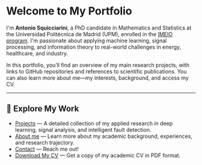 # Welcome to My Portfolio

I'm **Antonio Squicciarini**, a PhD candidate in Mathematics and Statistics at the Universidad Politécnica de Madrid (UPM), enrolled in the [IMEIO program](https://blogs.mat.ucm.es/imeio/). I'm passionate about applying machine learning, signal processing, and information theory to real-world challenges in energy, healthcare, and industry.

In this portfolio, you’ll find an overview of my main research projects, with links to GitHub repositories and references to scientific publications. You can also learn more about me—my interests, background, and access my CV. 

---

## 🚀 Explore My Work

- [Projects](projects) — A detailed collection of my applied research in deep learning, signal analysis, and intelligent fault detection.
- [About me](about) — Learn more about my academic background, experiences, and research trajectory.
- [Contact](contact) — Reach me out!
- [Download My CV](assets/CV_Antonio_Squicciarini.pdf) — Get a copy of my academic CV in PDF format.
